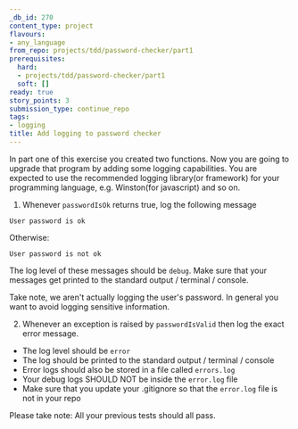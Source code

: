 ```yaml
---
_db_id: 270
content_type: project
flavours:
- any_language
from_repo: projects/tdd/password-checker/part1
prerequisites:
  hard:
  - projects/tdd/password-checker/part1
  soft: []
ready: true
story_points: 3
submission_type: continue_repo
tags:
- logging
title: Add logging to password checker
---
```


In part one of this exercise you created two functions. Now you are going to upgrade that program by adding some logging capabilities. You are expected to use the recommended logging library(or framework) for your programming language, e.g. Winston(for javascript) and so on.

1. Whenever `passwordIsOk` returns true, log the following message

```
User password is ok
```

Otherwise:

```
User password is not ok
```

The log level of these messages should be `debug`.
Make sure that your messages get printed to the standard output / terminal / console.

Take note, we aren't actually logging the user's password. In general you want to avoid logging sensitive information.

2. Whenever an exception is raised by `passwordIsValid` then log the exact error message.

- The log level should be `error`
- The log should be printed to the standard output / terminal / console
- Error logs should also be stored in a file called `errors.log`
- Your debug logs SHOULD NOT be inside the `error.log` file
- Make sure that you update your .gitignore so that the `error.log` file is not in your repo

Please take note: All your previous tests should all pass.
